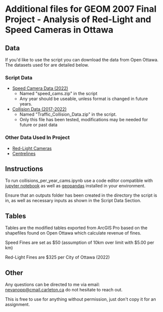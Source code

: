 # Additional files for GEOM 2007 Final Project - Analysis of Red-Light and Speed Cameras in Ottawa
## Data
If you'd like to use the script you can download the data from Open Ottawa. The datasets used for are detailed below.
### Script Data
- [Speed Camera Data (2022)](https://open.ottawa.ca/datasets/ottawa::automated-speed-enforcement-camera-violations-2022/about)
  - Named "speed_cams.zip" in the script
  - Any year should be useable, unless format is changed in future years.
- [Collision Data (2017-2022)](https://open.ottawa.ca/datasets/ottawa::traffic-collision-data/about)
  - Named "Traffic_Collision_Data.zip" in the script.
  - Only this file has been tested, modifications may be needed for future or past data
### Other Data Used In Project
- [Red-Light Cameras](https://open.ottawa.ca/datasets/ottawa::red-light-camera-violations-2022/about)
- [Centrelines](https://open.ottawa.ca/datasets/ottawa::road-centrelines/about)
## Instructions
To run collisions_per_year_cams.ipynb use a code editor compatible with [jupyter notebook](https://jupyter.org/) as well as [geopandas](https://geopandas.org/en/stable/getting_started.html) installed in your environment.

Ensure that an outputs folder has been created in the directory the script is in, as well as necessary inputs as shown in the Script Data Section.
## Tables
Tables are the modified tables exported from ArcGIS Pro based on the shapefiles found on Open Ottawa which calculate revenue of fines.

Speed Fines are set as $50 (assumption of 10km over limit with $5.00 per km)

Red-Light Fines are $325 per City of Ottawa (2022)
## Other
Any questions can be directed to me via email: nevanopp@cmail.carleton.ca do not hesitate to reach out.

This is free to use for anything without permission, just don't copy it for an assignment.

